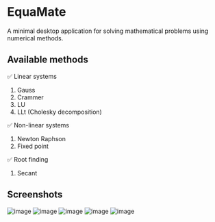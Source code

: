 # EquaMate
A minimal desktop application for solving mathematical problems using numerical methods.

## Available methods
✅ Linear systems
1.  Gauss
2.  Crammer
3.  LU
4.  LLt (Cholesky decomposition)
   
✅ Non-linear systems
1.  Newton Raphson
2.  Fixed point
   
✅ Root finding
1.  Secant

## Screenshots
![image](https://github.com/OtmaneDaoudi/EquaMate/assets/63020343/95e30dbb-dfa1-40fa-a90e-7bf18d8577b2)
![image](https://github.com/OtmaneDaoudi/EquaMate/assets/63020343/9295e0f3-b074-4376-bde3-8184eb9254e4)
![image](https://github.com/OtmaneDaoudi/EquaMate/assets/63020343/47e0972c-b192-48cc-9fc4-7a33eee22296)
![image](https://github.com/OtmaneDaoudi/EquaMate/assets/63020343/6d256161-7b3c-4db8-a210-9efc22d05252)
![image](https://github.com/OtmaneDaoudi/EquaMate/assets/63020343/0e8f2b6e-8ae7-4973-8b25-fbfb39f772ea)

